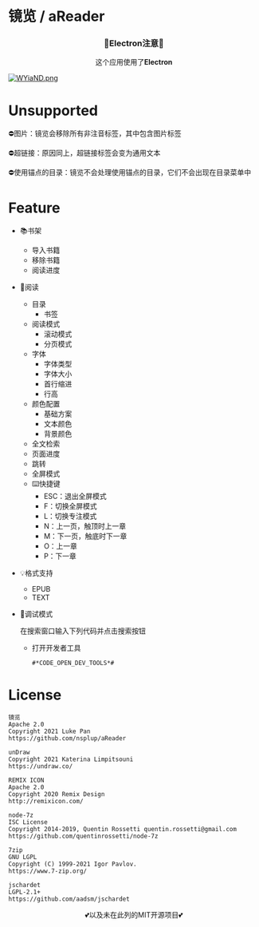 # 镜览 / aReader

<h3 align="center">🚸Electron注意🚸</h3>

<p align="center">这个应用使用了<b>Electron</b></p>

[![WYiaND.png](https://z3.ax1x.com/2021/07/19/WYiaND.png)](https://imgtu.com/i/WYiaND)

# Unsupported

⛔图片：镜览会移除所有非注音标签，其中包含图片标签

⛔超链接：原因同上，超链接标签会变为通用文本

⛔使用锚点的目录：镜览不会处理使用锚点的目录，它们不会出现在目录菜单中

# Feature

- 📚书架
  
  - 导入书籍
  - 移除书籍
  - 阅读进度

- 📖阅读
  
  - 目录
    - 书签
  - 阅读模式
    - 滚动模式
    - 分页模式
  - 字体
    - 字体类型
    - 字体大小
    - 首行缩进
    - 行高
  - 颜色配置
    - 基础方案
    - 文本颜色
    - 背景颜色
  - 全文检索
  - 页面进度
  - 跳转
  - 全屏模式
  - ⌨️快捷键
    - ESC：退出全屏模式
    - F：切换全屏模式
    - L：切换专注模式
    - N：上一页，触顶时上一章
    - M：下一页，触底时下一章
    - O：上一章
    - P：下一章

- 💡格式支持
  
  - EPUB
  - TEXT

- 🤖调试模式
  
  在搜索窗口输入下列代码并点击搜索按钮
  
  - 打开开发者工具
    
    `#*CODE_OPEN_DEV_TOOLS*#`

# License

```
镜览
Apache 2.0
Copyright 2021 Luke Pan
https://github.com/nsplup/aReader

unDraw
Copyright 2021 Katerina Limpitsouni
https://undraw.co/

REMIX ICON
Apache 2.0
Copyright 2020 Remix Design
http://remixicon.com/

node-7z
ISC License
Copyright 2014-2019, Quentin Rossetti quentin.rossetti@gmail.com
https://github.com/quentinrossetti/node-7z

7zip
GNU LGPL
Copyright (C) 1999-2021 Igor Pavlov.
https://www.7-zip.org/

jschardet
LGPL-2.1+
https://github.com/aadsm/jschardet
```

<p align="center">💕以及未在此列的MIT开源项目💕</p>
